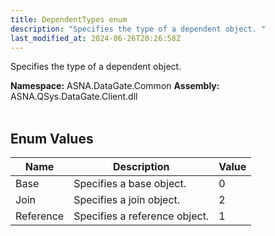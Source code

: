 ```yaml
---
title: DependentTypes enum
description: "Specifies the type of a dependent object. "
last_modified_at: 2024-06-26T20:26:58Z
---
```


Specifies the type of a dependent object.

**Namespace:** ASNA.DataGate.Common
**Assembly:** ASNA.QSys.DataGate.Client.dll
<br>
<br>

## Enum Values

| Name | Description | Value
| --- | --- | --- 
| Base | Specifies a base object. | 0 |
| Join | Specifies a join object. | 2 |
| Reference | Specifies a reference object. | 1 |
